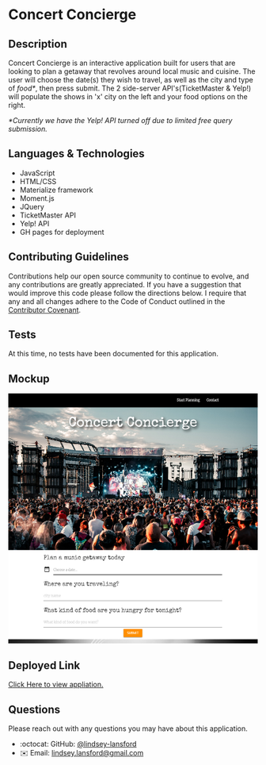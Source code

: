 # Concert Concierge

## Description

Concert Concierge is an interactive application built for users that are looking to plan a getaway that revolves around local music and cuisine. The user will choose the date(s) they wish to travel, as well as the city and type of _food*_, then press submit. The 2 side-server API's(TicketMaster & Yelp!) will populate the shows in 'x' city on the left and your food options on the right. 

_*Currently we have the Yelp! API turned off due to limited free query submission._


## Languages & Technologies

- JavaScript
- HTML/CSS
- Materialize framework
- Moment.js
- JQuery
- TicketMaster API
- Yelp! API
- GH pages for deployment

## Contributing Guidelines

Contributions help our open source community to continue to evolve, and any contributions are greatly appreciated. If you have a suggestion that would improve this code please follow the directions below. I require that any and all changes adhere to the Code of Conduct outlined in the [Contributor Covenant](https://www.contributor-covenant.org/).

## Tests

At this time, no tests have been documented for this application.

## Mockup

![Screenshot of the deployed application](./mockupimage.png)

## Deployed Link

[Click Here to view appliation.](https://lindsey-lansford.github.io/Concert_Concierge/)

## Questions

Please reach out with any questions you may have about this application.

* :octocat: GitHub: [@lindsey-lansford](https://github.com/lindsey-lansford)
* :envelope: Email: [lindsey.lansford@gmail.com](mailto:lindsey.lansford@gmail.com)